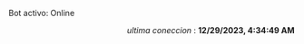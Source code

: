 <p>Bot activo: Online</p>
<p align="right"><i>ultima coneccion</i> : <b>12/29/2023, 4:34:49 AM</b></p>
